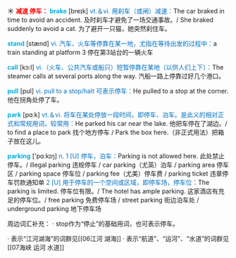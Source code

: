 ☀ <font color="red">**减速 停车：**</font>
<font color="sky blue">**brake**</font> [breɪk] 
<font color="#0070c0">vt.＆vi. 用刹车（或闸）减速：</font>The car braked in time to avoid an accident. 及时刹车才避免了一场交通事故。/ She braked suddenly to avoid a cat. 为了避开一只猫，她突然刹住车。

<font color="sky blue">**stand**</font> [stænd] 
<font color="#0070c0">vi. 汽车、火车等停靠在某一地，尤指在等待出发的过程中：</font>a train standing at platform 3 停在第3站台的一辆火车

<font color="sky blue">**call**</font> [kɔ:l] 
<font color="#0070c0">vi.（火车、公共汽车或船只）短暂停靠在某地（以供人们上下）：</font>The steamer calls at several ports along the way. 汽船一路上停靠过好几个港口。 

<font color="sky blue">**pull**</font> [pʊl] 
<font color="#0070c0">vi. pull to a stop/halt 可表示停车：</font>He pulled to a stop at the corner. 他在拐角处停了车。

<font color="sky blue">**park**</font> [pɑːk] 
<font color="#0070c0">vt.＆vi. 将车在某处停放一段时间，即停车、泊车。是此义的相对正式和常规用词，较常用：</font>He parked his car near the lake. 他把车停在了湖边。/ to find a place to park 找个地方停车 / Park the box here.（非正式用法）把箱子放在这儿。

<font color="sky blue">**parking**</font> ['pɑːkɪŋ] 
<font color="#0070c0">n. 1 [U] 停车，泊车：</font>Parking is not allowed here. 此处禁止停车。/ illegal parking 违规停车 / car parking（尤英）泊车 / parking area 停车区 / parking space 停车位 / parking fee（尤美）停车费 / parking ticket 违章停车罚款通知单 <font color="#0070c0">2 [U] 用于停车的一个空间或区域，即停车场，停车位：</font>The parking is limited. 停车位有限。/ The hotel has ample parking. 这家酒店有充足的停车位。/ free parking 免费停车场 / street parking 街边泊车处 / underground parking 地下停车场

周边词汇补充：
· stop作为“停止”的基础用词，也可表示停车。

· 表示“江河湖海”的词群见[[06江河 湖海]]
· 表示“航道”、“运河”、“水道”的词群见[[07海峡 运河 水道]]
